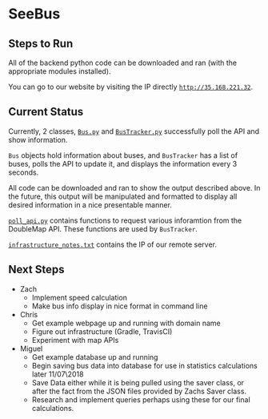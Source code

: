 # SeeBus

## Steps to Run
All of the backend python code can be downloaded and ran (with the appropriate modules installed).

You can go to our website by visiting the IP directly [`http://35.168.221.32`](http://35.168.221.32).

## Current Status
Currently, 2 classes, [`Bus.py`](backend/bus.py) and [`BusTracker.py`](backend/bus_tracker.py) successfully poll the API and show information.

`Bus` objects hold information about buses, and `BusTracker` has a list of buses, polls the API to update it, and
displays the information every 3 seconds.

All code can be downloaded and ran to show the output described above. In the future, this output will be manipulated
and formatted to display all desired information in a nice presentable manner.

[`poll_api.py`](backend/poll_api.py) contains functions to request various inforamtion from the DoubleMap API. These functions
are used by `BusTracker`.

[`infrastructure_notes.txt`](infrastructure_notes.txt) contains the IP of our remote server.

## Next Steps
* Zach
  * Implement speed calculation
  * Make bus info display in nice format in command line
* Chris
  * Get example webpage up and running with domain name
  * Figure out infrastructure (Gradle, TravisCI)
  * Experiment with map APIs
* Miguel
  * Get example database up and running
  * Begin saving bus data into database for use in statistics calculations later
  11/07\2018
  * Save Data either while it is being pulled using the saver class, or after the fact from the JSON files provided by Zachs Saver class.
  * Research and implement queries perhaps using these for our final calculations.
  
